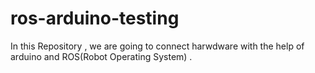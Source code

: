 # ros-arduino-testing
In this Repository , we are going to connect harwdware with the help of arduino and ROS(Robot Operating System) .
